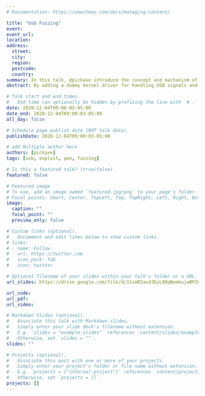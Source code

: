```yaml
---
# Documentation: https://wowchemy.com/docs/managing-content/

title: "Usb Fuzzing"
event:
event_url:
location:
address:
  street:
  city:
  region:
  postcode:
  country:
summary: In this talk, @pickaxe introduce the concept and machanism of fuzzing the USB in Linux kernel using Syzkaller
abstract: By adding a dummy kernel driver for handling USB signals and transactions, we can fuzz the USB using QEMU. This talk has a deep introduction on USB and Linux kernel fuzzing techniques.

# Talk start and end times.
#   End time can optionally be hidden by prefixing the line with `#`.
date: 2020-12-04T09:00:03-05:00
date_end: 2020-12-04T09:00:03-05:00
all_day: false

# Schedule page publish date (NOT talk date).
publishDate: 2020-12-04T09:00:03-05:00

# add Multiple author here
authors: [pickaxe]
tags: [usb, exploit, pwn, fuzzing]

# Is this a featured talk? (true/false)
featured: false

# Featured image
# To use, add an image named `featured.jpg/png` to your page's folder. 
# Focal points: Smart, Center, TopLeft, Top, TopRight, Left, Right, BottomLeft, Bottom, BottomRight.
image:
  caption: ""
  focal_point: ""
  preview_only: false

# Custom links (optional).
#   Uncomment and edit lines below to show custom links.
# links:
# - name: Follow
#   url: https://twitter.com
#   icon_pack: fab
#   icon: twitter

# Optional filename of your slides within your talk's folder or a URL.
url_slides: https://drive.google.com/file/d/11smR2avd3EyL90qNemkujwBPZqbwL88_/view?usp=sharing

url_code:
url_pdf:
url_video:

# Markdown Slides (optional).
#   Associate this talk with Markdown slides.
#   Simply enter your slide deck's filename without extension.
#   E.g. `slides = "example-slides"` references `content/slides/example-slides.md`.
#   Otherwise, set `slides = ""`.
slides: ""

# Projects (optional).
#   Associate this post with one or more of your projects.
#   Simply enter your project's folder or file name without extension.
#   E.g. `projects = ["internal-project"]` references `content/project/deep-learning/index.md`.
#   Otherwise, set `projects = []`.
projects: []
---
```

